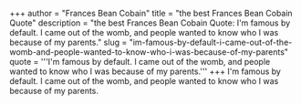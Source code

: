 +++
author = "Frances Bean Cobain"
title = "the best Frances Bean Cobain Quote"
description = "the best Frances Bean Cobain Quote: I'm famous by default. I came out of the womb, and people wanted to know who I was because of my parents."
slug = "im-famous-by-default-i-came-out-of-the-womb-and-people-wanted-to-know-who-i-was-because-of-my-parents"
quote = '''I'm famous by default. I came out of the womb, and people wanted to know who I was because of my parents.'''
+++
I'm famous by default. I came out of the womb, and people wanted to know who I was because of my parents.
